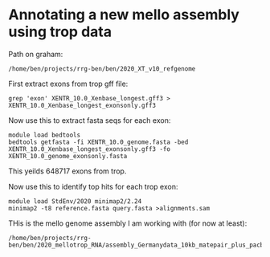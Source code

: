 # Annotating a new mello assembly using trop data
Path on graham:
```
/home/ben/projects/rrg-ben/ben/2020_XT_v10_refgenome
```
First extract exons from trop gff file:
```
grep 'exon' XENTR_10.0_Xenbase_longest.gff3 > XENTR_10.0_Xenbase_longest_exonsonly.gff3
```
Now use this to extract fasta seqs for each exon:
```
module load bedtools
bedtools getfasta -fi XENTR_10.0_genome.fasta -bed XENTR_10.0_Xenbase_longest_exonsonly.gff3 -fo XENTR_10.0_genome_exonsonly.fasta
```
This yeilds 648717 exons from trop.

Now use this to identify top hits for each trop exon:
```
module load StdEnv/2020 minimap2/2.24
minimap2 -t8 reference.fasta query.fasta >alignments.sam 
```

THis is the mello genome assembly I am working with (for now at least):
```
/home/ben/projects/rrg-ben/ben/2020_mellotrop_RNA/assembly_Germanydata_10kb_matepair_plus_pacbio_genome.fa
```

